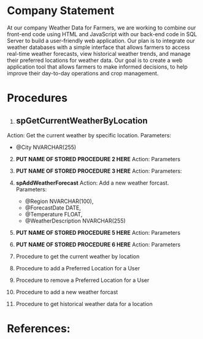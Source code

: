 # **Company Statement**
At our company Weather Data for Farmers, we are working to combine our front-end code using HTML and JavaScript with our back-end code in SQL Server to build a user-friendly web application. Our plan is to integrate our weather databases with a simple interface that allows farmers to access real-time weather forecasts, view historical weather trends, and manage their preferred locations for weather data. Our goal is to create a web application tool that allows farmers to make informed decisions, to help improve their day-to-day operations and crop management.

# **Procedures**

1. ## **spGetCurrentWeatherByLocation**
Action: Get the current weather by specific location.
Parameters:
- @City NVARCHAR(255)

2. **PUT NAME OF STORED PROCEDURE 2 HERE**
Action:
Parameters

3. **PUT NAME OF STORED PROCEDURE 3 HERE**
Action: 
Parameters: 

4. **spAddWeatherForecast**
   Action: Add a new weather forcast.
   Parameters:
   - @Region NVARCHAR(100),
   - @ForecastDate DATE,
   - @Temperature FLOAT,
   - @WeatherDescription NVARCHAR(255)

5. **PUT NAME OF STORED PROCEDURE 5 HERE**
Action:
Parameters

6. **PUT NAME OF STORED PROCEDURE 6 HERE**
Action:
Parameters


1. Procedure to get the current weather by location
2. Procedure to add a Preferred Location for a User
3. Procedure to remove a Preferred Location for a User
4. Procedure to add a new weather forcast
5. Procedure to get historical weather data for a location
   

# **References:**
